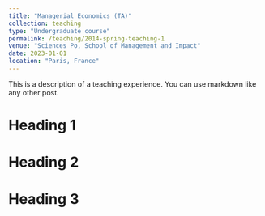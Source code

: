 ```yaml
---
title: "Managerial Economics (TA)"
collection: teaching
type: "Undergraduate course"
permalink: /teaching/2014-spring-teaching-1
venue: "Sciences Po, School of Management and Impact"
date: 2023-01-01
location: "Paris, France"
---
```


This is a description of a teaching experience. You can use markdown like any other post.

Heading 1
======

Heading 2
======

Heading 3
======